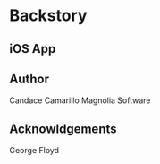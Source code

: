 # Backstory

## iOS App

## Author
Candace Camarillo
Magnolia Software

## Acknowldgements
George Floyd
